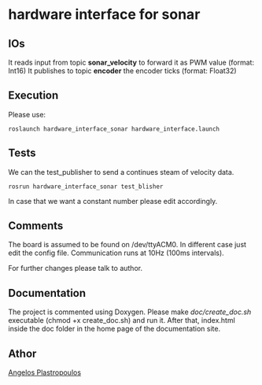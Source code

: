 # hardware interface for sonar

## IOs

It reads input from topic **sonar_velocity** to forward it as PWM value (format: Int16)
It publishes to topic **encoder** the encoder ticks (format: Float32)

## Execution

Please use:

```
roslaunch hardware_interface_sonar hardware_interface.launch
```

## Tests
We can the test_publisher to send a continues steam of velocity data.
```
rosrun hardware_interface_sonar test_blisher
```
In case that we want a constant number please edit accordingly.


## Comments

The board is assumed to be found on /dev/ttyACM0. In different case just edit the config file.
Communication runs at 10Hz (100ms intervals).

For further changes please talk to author.


## Documentation
The project is commented using Doxygen. Please make *doc/create_doc.sh* executable
(chmod +x create_doc.sh) and run it. After that, index.html inside the doc folder in the home page of the
documentation site.

## Athor

[Angelos Plastropoulos](mailto:angelos.plastropoulos@gmail.com)

